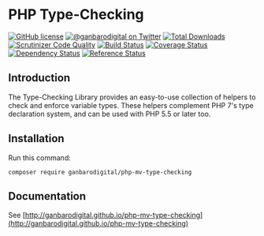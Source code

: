 # PHP Type-Checking

[![GitHub license](https://img.shields.io/badge/license-New%20BSD-blue.svg)](https://raw.githubusercontent.com/ganbarodigital/php-mv-type-checking/develop/LICENSE.md)
[![@ganbarodigital on Twitter](http://img.shields.io/badge/twitter-%40ganbarodigital-blue.svg?style=flat)](https://twitter.com/ganbarodigital)
[![Total Downloads](https://img.shields.io/packagist/dt/ganbarodigital/php-mv-type-checking.svg?style=flat)](https://packagist.org/packages/ganbarodigital/php-mv-type-checking)
[![Scrutinizer Code Quality](https://scrutinizer-ci.com/g/ganbarodigital/php-mv-type-checking/badges/quality-score.png?b=master)](https://scrutinizer-ci.com/g/ganbarodigital/php-mv-type-checking/?branch=master)
[![Build Status](https://scrutinizer-ci.com/g/ganbarodigital/php-mv-type-checking/badges/build.png?b=master)](https://scrutinizer-ci.com/g/ganbarodigital/php-mv-type-checking/build-status/master)
[![Coverage Status](https://coveralls.io/repos/ganbarodigital/php-mv-type-checking/badge.svg)](https://coveralls.io/r/ganbarodigital/php-mv-type-checking)
[![Dependency Status](https://www.versioneye.com/php/ganbarodigital:php-mv-type-checking/dev-master/badge.svg)](https://www.versioneye.com/php/ganbarodigital:php-mv-type-checking/dev-master)
[![Reference Status](https://www.versioneye.com/php/ganbarodigital:php-mv-type-checking/reference_badge.svg?style=flat)](https://www.versioneye.com/php/ganbarodigital:php-mv-type-checking/references)

## Introduction

The Type-Checking Library provides an easy-to-use collection of helpers to check and enforce variable types. These helpers complement PHP 7's type declaration system, and can be used with PHP 5.5 or later too.
## Installation

Run this command:

	composer require ganbarodigital/php-mv-type-checking

## Documentation

See [http://ganbarodigital.github.io/php-mv-type-checking](http://ganbarodigital.github.io/php-mv-type-checking)
